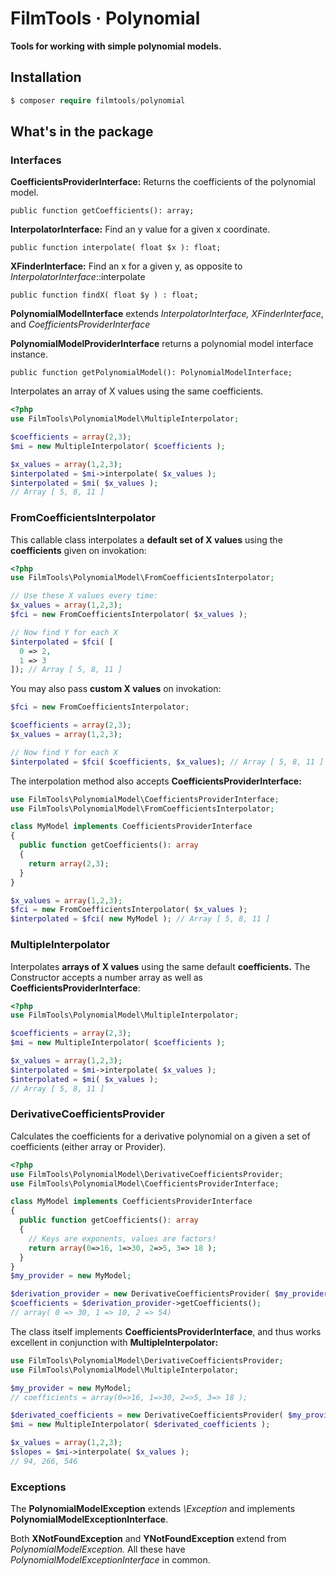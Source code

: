 # FilmTools · Polynomial

**Tools for working with simple polynomial models.**



## Installation 

```php
$ composer require filmtools/polynomial
```



## What's in the package

### Interfaces

**CoefficientsProviderInterface:** 
Returns the coefficients of the polynomial model.

    public function getCoefficients(): array;
**InterpolatorInterface:** 
Find an y value for a given x coordinate.

    public function interpolate( float $x ): float;
**XFinderInterface:** 
Find an x for a given y, as opposite to *InterpolatorInterface*::interpolate

```php+HTML
public function findX( float $y ) : float;
```

**PolynomialModelInterface** 
extends *InterpolatorInterface,* *XFinderInterface*, and *CoefficientsProviderInterface*

**PolynomialModelProviderInterface** 
returns a polynomial model interface instance.

    public function getPolynomialModel(): PolynomialModelInterface;


Interpolates an array of X values using the same coefficients.

```php
<?php
use FilmTools\PolynomialModel\MultipleInterpolator;

$coefficients = array(2,3);
$mi = new MultipleInterpolator( $coefficients );

$x_values = array(1,2,3);
$interpolated = $mi->interpolate( $x_values );
$interpolated = $mi( $x_values );
// Array [ 5, 8, 11 ]
```





### FromCoefficientsInterpolator

This callable class interpolates a **default set of X values** using the **coefficients** given on invokation:

```php
<?php
use FilmTools\PolynomialModel\FromCoefficientsInterpolator;

// Use these X values every time:
$x_values = array(1,2,3);
$fci = new FromCoefficientsInterpolator( $x_values );

// Now find Y for each X
$interpolated = $fci( [
  0 => 2, 
  1 => 3
]); // Array [ 5, 8, 11 ]

```

You may also pass **custom X values** on invokation:

```php
$fci = new FromCoefficientsInterpolator;

$coefficients = array(2,3);
$x_values = array(1,2,3);

// Now find Y for each X
$interpolated = $fci( $coefficients, $x_values); // Array [ 5, 8, 11 ]

```

The interpolation method also accepts **CoefficientsProviderInterface:**

```php
use FilmTools\PolynomialModel\CoefficientsProviderInterface;
use FilmTools\PolynomialModel\FromCoefficientsInterpolator;

class MyModel implements CoefficientsProviderInterface
{
  public function getCoefficients(): array
  {
    return array(2,3);
  }
}

$x_values = array(1,2,3);
$fci = new FromCoefficientsInterpolator( $x_values );
$interpolated = $fci( new MyModel ); // Array [ 5, 8, 11 ]
```



### MultipleInterpolator

Interpolates **arrays of X values** using the same default **coefficients.** The Constructor accepts a number array as well as **CoefficientsProviderInterface**:

```php
<?php
use FilmTools\PolynomialModel\MultipleInterpolator;

$coefficients = array(2,3);
$mi = new MultipleInterpolator( $coefficients );

$x_values = array(1,2,3);
$interpolated = $mi->interpolate( $x_values );
$interpolated = $mi( $x_values );
// Array [ 5, 8, 11 ]
```



### DerivativeCoefficientsProvider

Calculates the coefficients for a derivative polynomial on a given a set of coefficients (either array or Provider).

```php
<?php
use FilmTools\PolynomialModel\DerivativeCoefficientsProvider;
use FilmTools\PolynomialModel\CoefficientsProviderInterface;

class MyModel implements CoefficientsProviderInterface
{
  public function getCoefficients(): array
  {
    // Keys are exponents, values are factors!
    return array(0=>16, 1=>30, 2=>5, 3=> 18 );
  }
}
$my_provider = new MyModel;

$derivation_provider = new DerivativeCoefficientsProvider( $my_provider );
$coefficients = $derivation_provider->getCoefficients();
// array( 0 => 30, 1 => 10, 2 => 54)
```

The class itself implements **CoefficientsProviderInterface**, and thus works excellent in conjunction with **MultipleInterpolator:**

```php
use FilmTools\PolynomialModel\DerivativeCoefficientsProvider;
use FilmTools\PolynomialModel\MultipleInterpolator;

$my_provider = new MyModel;
// coefficients = array(0=>16, 1=>30, 2=>5, 3=> 18 );

$derivated_coefficients = new DerivativeCoefficientsProvider( $my_provider );
$mi = new MultipleInterpolator( $derivated_coefficients );

$x_values = array(1,2,3);
$slopes = $mi->interpolate( $x_values );
// 94, 266, 546
```









### Exceptions

The **PolynomialModelException** extends *\Exception* and implements **PolynomialModelExceptionInterface**. 

Both **XNotFoundException** and **YNotFoundException** extend from *PolynomialModelException.* All these have *PolynomialModelExceptionInterface* in common.

## 



